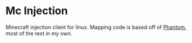# Mc Injection

Minecraft injection client for linux. Mapping code is based off of [Phantom](https://github.com/UnknownDetectionParty/Phantom-CPP),
most of the rest in my own.

